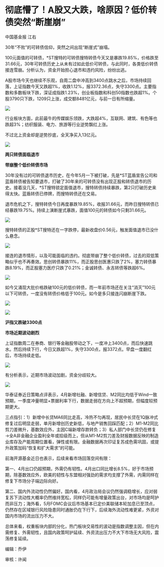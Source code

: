 # 彻底懵了！A股又大跌，啥原因？低价转债突然“断崖崩”

中国基金报 江右

30年“不败”的可转债信仰，突然之间出现“断崖式”崩塌。

100元面值的可转债，*ST搜特的可转债搜特转债今天又是暴跌19.85%，价格跌至31.66元，30年可转债历史上从未有过如此低价可转债，与此同时，各类低价转债接连雪崩。分析认为，资金开始担心退市和违约风险，纷纷出逃。

A股市场今天也继续不乐观，自周二盘中冲高到3400点跳水之后，市场持续回落，上证指数今天又跌超1%，收跌1.12%，报3372.36点，失守3300点。主要指数和多数板块下跌，深证成指跌1.23%，创业板指数和科创50指数也跌超1%。个股3790只下跌，1209只上涨，成交额8481亿元，与前一日有所缩量。

![](https://inews.gtimg.com/newsapp_bt/0/15793673446/1000)

行业板块方面，此前最牛的传媒娱乐领跌，大跌超4%，互联网、建筑、有色等也跌超3%；纺织服装、电力、旅游等行业逆势飘红上涨。

不过北上资金却是逆势抄底，全天净买入13亿元。

![](https://inews.gtimg.com/newsapp_bt/0/15793673470/1000)

**两只转债面临退市**

**带崩整个低价转债市场**

30年没有过的可转债退市历史，在今年5月一下被打破，先是*ST蓝盾宣告公司和蓝盾转债被告知要退市，打破了30年来的可转债没有出现正股和转债退市的历史。接着没几天，*ST搜特锁定面值退市，搜特转债持续暴跌，第2只打破历史来得太快。蓝盾转债已停牌，而搜特转债还在交易。

退市危机之下，搜特转债今日再度暴跌19.85%，收报31.66元，而昨日搜特转债已经暴跌19.75%。持续上演断崖式暴跌，面值100元的转债如今只剩31.66元。

![](https://inews.gtimg.com/newsapp_bt/0/15793673472/1000)

搜特转债的正股*ST搜特还在一字跌停，最新收盘价0.56元，触发面值退市已没什么悬念。

![](https://inews.gtimg.com/newsapp_bt/0/15793673475/1000)

接连的退市情形，以及可能面临的违约。彻底带崩了整个低价转债，过去的双低策略似乎也不再奏效。思创转债暴跌11%，而正股思创医惠只跌了2%，塞力转债暴跌8.19%，而正股塞力医疗只跌了0.21%；金诚转债、永吉转债等跌超6%。

![](https://inews.gtimg.com/newsapp_bt/0/15793673500/1000)

如今又涌现大批价格跌破100元的低价转债，而一年前市场还在关注“消灭”100元以下可转债，一度没有转债价格低于100元。如今是多只接连闪崩断崖下跌。

![](https://inews.gtimg.com/newsapp_bt/0/15793673501/1000)

![](https://inews.gtimg.com/newsapp_bt/0/15793673504/1000)

**沪指又跌破3300点**

**市场近期波动剧烈**

上证指数周二在券商、银行等金融股带动之下，一度冲上3400点，而后快速跳水。然后持续下行，今日又跌超1%，失守3300点，报3372点。早盘一度翻红后，市场持续走低。

![](https://inews.gtimg.com/newsapp_bt/0/15793673545/1000)

有分析表示，近期市场波动加剧，资金分歧较大。

![](https://inews.gtimg.com/newsapp_bt/0/15793673549/1000)

华泰证券近日策略点评表示，4月新增社融、新增信贷、M2同比均低于Wind一致预期，一季度冲量明显+票据利率下行，数据走弱在方向上不超预期，但幅度较预期更大。

三点指引：1）新增中长贷MA6同比走高，冷热不匀再现，居民中长贷在1Q脉冲式修复过后明显走弱，单月新增创历史新低，与地产销售回踩匹配；2）M1-M2同比剪刀差微升，基数效应外，主因C端新增存款转负；3）私人部门中长贷仍在修复→全A非金融企业盈利全年或拾级而上，但从M1-M2剪刀差及财报数据反映的制造业库存及产能周期位置看，弹性或有限。金融数据再次印证复苏成色需巩固，或提升政策加码“恢复和扩大需求”的可能。

前海开源基金近日也表示，后续来看市场回落空间有限：

第一、4月出口仍超预期，外需仍有韧性。4月出口同比增长8.5%，好于市场预期，除基数效应外，欧美的韧性与东盟相对强劲的需求均支撑了外需，内需同样在修复下市场分子端边际向好。

第二、国内外流动性仍然偏好。国内看，4月政治局会议仍然强调稳增长，应对弱复苏下流动性大概率仍然维持宽松，同样仍可能有增量政策出台，对市场均是呵护而非压力；海外看，5月FOMC会议后市场基本已定价美联储本轮加息已至顶点，仍然存在区域银行风险隐患同时通胀仍在下行下，后续海外流动性难更紧，外资对国内市场的流出压力不大。

总体来看，权重板块内部的分化，热门板块交易性的波动是指数调整主因，但在内需修复、外需韧性，且国内政策呵护延续、外资流出压力不大下市场无大风险，震荡修复延续。

编辑：乔伊

审核：许闻

